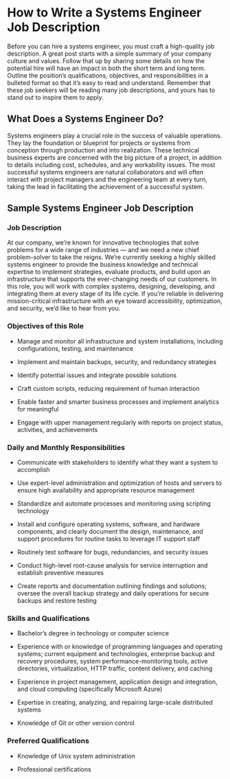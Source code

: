 # How to Write a Systems Engineer Job Description

Before you can hire a systems engineer, you must craft a high-quality job description. A great post starts with a simple summary of your company culture and values. Follow that up by sharing some details on how the potential hire will have an impact in both the short term and long term. Outline the position’s qualifications, objectives, and responsibilities in a bulleted format so that it’s easy to read and understand. Remember that these job seekers will be reading many job descriptions, and yours has to stand out to inspire them to apply.

## What Does a Systems Engineer Do?

Systems engineers play a crucial role in the success of valuable operations. They lay the foundation or blueprint for projects or systems from conception through production and into realization. These technical business experts are concerned with the big picture of a project, in addition to details including cost, schedules, and any workability issues. The most successful systems engineers are natural collaborators and will often interact with project managers and the engineering team at every turn, taking the lead in facilitating the achievement of a successful system.

## Sample Systems Engineer Job Description

### Job Description

At our company, we’re known for innovative technologies that solve problems for a wide range of industries — and we need a new chief problem-solver to take the reigns. We’re currently seeking a highly skilled systems engineer to provide the business knowledge and technical expertise to implement strategies, evaluate products, and build upon an infrastructure that supports the ever-changing needs of our customers. In this role, you will work with complex systems, designing, developing, and integrating them at every stage of its life cycle. If you’re reliable in delivering mission-critical infrastructure with an eye toward accessibility, optimization, and security, we’d like to hear from you.

### Objectives of this Role

* Manage and monitor all infrastructure and system installations, including configurations, testing, and maintenance

* Implement and maintain backups, security, and redundancy strategies

* Identify potential issues and integrate possible solutions

* Craft custom scripts, reducing requirement of human interaction

* Enable faster and smarter business processes and implement analytics for meaningful

* Engage with upper management regularly with reports on project status, activities, and achievements

### Daily and Monthly Responsibilities

* Communicate with stakeholders to identify what they want a system to accomplish

* Use expert-level administration and optimization of hosts and servers to ensure high availability and appropriate resource management

* Standardize and automate processes and monitoring using scripting technology

* Install and configure operating systems, software, and hardware components, and clearly document the design, maintenance, and support procedures for routine tasks to leverage IT support staff

* Routinely test software for bugs, redundancies, and security issues

* Conduct high-level root-cause analysis for service interruption and establish preventive measures

* Create reports and documentation outlining findings and solutions; oversee the overall backup strategy and daily operations for secure backups and restore testing

### Skills and Qualifications

* Bachelor’s degree in technology or computer science

* Experience with or knowledge of programming languages and operating systems; current equipment and technologies, enterprise backup and recovery procedures, system performance-monitoring tools, active directories, virtualization, HTTP traffic, content delivery, and caching

* Experience in project management, application design and integration, and cloud computing (specifically Microsoft Azure)

* Expertise in creating, analyzing, and repairing large-scale distributed systems

* Knowledge of Git or other version control

### Preferred Qualifications

* Knowledge of Unix system administration

* Professional certifications

